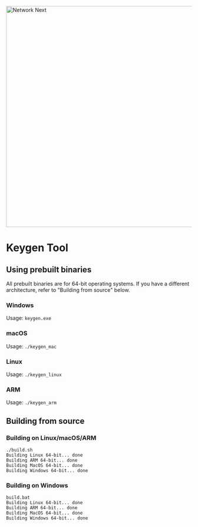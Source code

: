 <img src="https://static.wixstatic.com/media/799fd4_0512b6edaeea4017a35613b4c0e9fc0b~mv2.jpg/v1/fill/w_1200,h_140,al_c,q_80,usm_0.66_1.00_0.01/networknext_logo_colour_black_RGB_tightc.jpg" alt="Network Next" width="600"/>

<br>

# Keygen Tool

## Using prebuilt binaries

All prebuilt binaries are for 64-bit operating systems. If you have a different architecture, refer to "Building from source" below.

### Windows

Usage: `keygen.exe`

### macOS

Usage: `./keygen_mac`

### Linux

Usage: `./keygen_linux`

### ARM

Usage: `./keygen_arm`

## Building from source

### Building on Linux/macOS/ARM

```
./build.sh
Building Linux 64-bit... done
Building ARM 64-bit... done
Building MacOS 64-bit... done
Building Windows 64-bit... done
```

### Building on Windows

```
build.bat
Building Linux 64-bit... done
Building ARM 64-bit... done
Building MacOS 64-bit... done
Building Windows 64-bit... done
```
